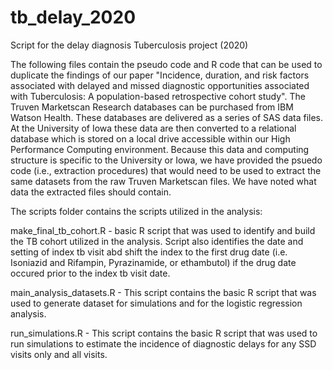 # tb_delay_2020

Script for the delay diagnosis Tuberculosis project (2020)

The following files contain the pseudo code and R code that can be used to duplicate the findings of our paper "Incidence, duration, and risk factors associated with delayed and missed diagnostic opportunities associated with Tuberculosis: A population-based retrospective cohort study". The Truven Marketscan Research databases can be purchased from IBM Watson Health. These databases are delivered as a series of SAS data files. At the University of Iowa these data are then converted to a relational database which is stored on a local drive accessible within our High Performance Computing environment. Because this data and computing structure is specific to the University or Iowa, we have provided the psuedo code (i.e., extraction procedures) that would need to be used to extract the same datasets from the raw Truven Marketscan files. We have noted what data the extracted files should contain.

The scripts folder contains the scripts utilized in the analysis:

make_final_tb_cohort.R - basic R script that was used to identify and build the TB cohort utilized in the analysis. Script also identifies the date and setting of index tb visit abd shift the index to the first drug date (i.e. Isoniazid and Rifampin, Pyrazinamide, or ethambutol) if the drug date occured prior to the index tb visit date.

main_analysis_datasets.R - This script contains the basic R script that was used to generate dataset for simulations and for the logistic regression analysis. 

run_simulations.R - This script contains the basic R script that was used to run simulations to estimate the incidence of diagnostic delays for any SSD visits only and all visits.
